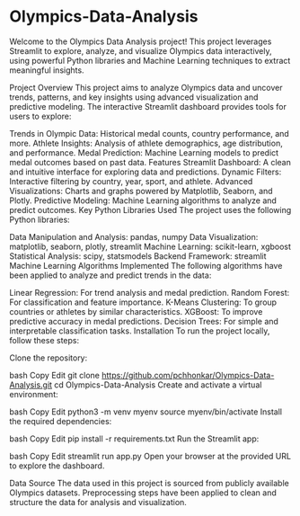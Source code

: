 # Olympics-Data-Analysis
Welcome to the Olympics Data Analysis project! This project leverages Streamlit to explore, analyze, and visualize Olympics data interactively, using powerful Python libraries and Machine Learning techniques to extract meaningful insights.

Project Overview
This project aims to analyze Olympics data and uncover trends, patterns, and key insights using advanced visualization and predictive modeling. The interactive Streamlit dashboard provides tools for users to explore:

Trends in Olympic Data: Historical medal counts, country performance, and more.
Athlete Insights: Analysis of athlete demographics, age distribution, and performance.
Medal Prediction: Machine Learning models to predict medal outcomes based on past data.
Features
Streamlit Dashboard: A clean and intuitive interface for exploring data and predictions.
Dynamic Filters: Interactive filtering by country, year, sport, and athlete.
Advanced Visualizations: Charts and graphs powered by Matplotlib, Seaborn, and Plotly.
Predictive Modeling: Machine Learning algorithms to analyze and predict outcomes.
Key Python Libraries Used
The project uses the following Python libraries:

Data Manipulation and Analysis:
pandas, numpy
Data Visualization:
matplotlib, seaborn, plotly, streamlit
Machine Learning:
scikit-learn, xgboost
Statistical Analysis:
scipy, statsmodels
Backend Framework:
streamlit
Machine Learning Algorithms Implemented
The following algorithms have been applied to analyze and predict trends in the data:

Linear Regression: For trend analysis and medal prediction.
Random Forest: For classification and feature importance.
K-Means Clustering: To group countries or athletes by similar characteristics.
XGBoost: To improve predictive accuracy in medal predictions.
Decision Trees: For simple and interpretable classification tasks.
Installation
To run the project locally, follow these steps:

Clone the repository:

bash
Copy
Edit
git clone https://github.com/pchhonkar/Olympics-Data-Analysis.git
cd Olympics-Data-Analysis
Create and activate a virtual environment:

bash
Copy
Edit
python3 -m venv myenv
source myenv/bin/activate
Install the required dependencies:

bash
Copy
Edit
pip install -r requirements.txt
Run the Streamlit app:

bash
Copy
Edit
streamlit run app.py
Open your browser at the provided URL to explore the dashboard.

Data Source
The data used in this project is sourced from publicly available Olympics datasets. Preprocessing steps have been applied to clean and structure the data for analysis and visualization.

